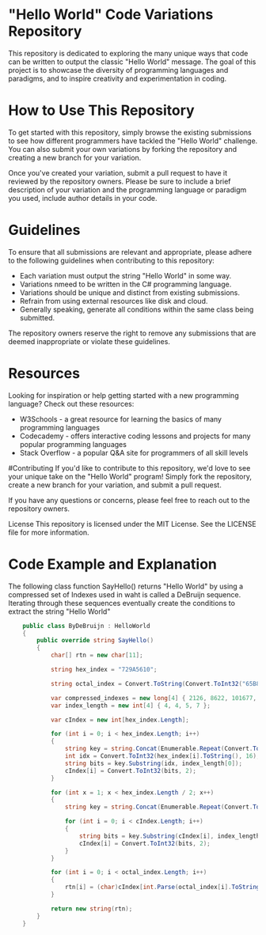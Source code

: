 # "Hello World" Code Variations Repository
This repository is dedicated to exploring the many unique ways that code can be written to output the classic "Hello World" message. The goal of this project is to showcase the diversity of programming languages and paradigms, and to inspire creativity and experimentation in coding.

# How to Use This Repository
To get started with this repository, simply browse the existing submissions to see how different programmers have tackled the "Hello World" challenge. You can also submit your own variations by forking the repository and creating a new branch for your variation.

Once you've created your variation, submit a pull request to have it reviewed by the repository owners. Please be sure to include a brief description of your variation and the programming language or paradigm you used, include author details in your code.

# Guidelines
To ensure that all submissions are relevant and appropriate, please adhere to the following guidelines when contributing to this repository:

* Each variation must output the string "Hello World" in some way.
* Variations nmeed to be written in the C# programming language.
* Variations should be unique and distinct from existing submissions.
* Refrain from using external resources like disk and cloud.
* Generally speaking, generate all conditions within the same class being submitted. 

The repository owners reserve the right to remove any submissions that are deemed inappropriate or violate these guidelines.

# Resources
Looking for inspiration or help getting started with a new programming language? Check out these resources:

* W3Schools - a great resource for learning the basics of many programming languages
* Codecademy - offers interactive coding lessons and projects for many popular programming languages
* Stack Overflow - a popular Q&A site for programmers of all skill levels

#Contributing
If you'd like to contribute to this repository, we'd love to see your unique take on the "Hello World" program! Simply fork the repository, create a new branch for your variation, and submit a pull request.

If you have any questions or concerns, please feel free to reach out to the repository owners.

License
This repository is licensed under the MIT License. See the LICENSE file for more information.

# Code Example and Explanation
The following class function SayHello() returns "Hello World" by using a compressed set of Indexes used in waht is called a DeBruijn sequence. Iterating through these sequences eventually create the conditions to extract the string "Hello World"


```csharp
    public class ByDeBruijn : HelloWorld
    {
        public override string SayHello()
        {
            char[] rtn = new char[11];

            string hex_index = "729A5610";

            string octal_index = Convert.ToString(Convert.ToInt32("65B82DEB", 16), 8);

            var compressed_indexes = new long[4] { 2126, 8622, 101677, 68889532 };
            var index_length = new int[4] { 4, 4, 5, 7 };

            var cIndex = new int[hex_index.Length];

            for (int i = 0; i < hex_index.Length; i++)
            {
                string key = string.Concat(Enumerable.Repeat(Convert.ToString(compressed_indexes[0], 2), 2));
                int idx = Convert.ToInt32(hex_index[i].ToString(), 16);
                string bits = key.Substring(idx, index_length[0]);
                cIndex[i] = Convert.ToInt32(bits, 2);
            }

            for (int x = 1; x < hex_index.Length / 2; x++)
            {
                string key = string.Concat(Enumerable.Repeat(Convert.ToString(compressed_indexes[x], 2), 2));

                for (int i = 0; i < cIndex.Length; i++)
                {
                    string bits = key.Substring(cIndex[i], index_length[x]);
                    cIndex[i] = Convert.ToInt32(bits, 2);
                }
            }

            for (int i = 0; i < octal_index.Length; i++)
            {
                rtn[i] = (char)cIndex[int.Parse(octal_index[i].ToString())];
            }

            return new string(rtn);
        }
    }

